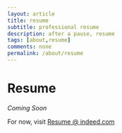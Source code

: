 ```yaml
---
layout: article
title: resume
subtitle: professional resume
description: after a pause, resume
tags: [about,resume]
comments: none
permalink: /about/resume
---
```


# Resume

*Coming Soon*

For now, visit [Resume @ indeed.com](https://my.indeed.com/p/geoffreyh-r2gsz97)

<!-- Currently, Download PDF [here]() -->